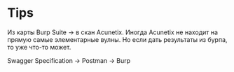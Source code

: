 # Tips

Из карты Burp Suite -> в скан Acunetix. Иногда Acunetix не находит на прямую самые элементарные вулны. Но если дать результаты из бурпа, то уже что-то может.

Swagger Specification -> Postman -> Burp
